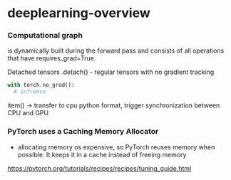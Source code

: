 # deeplearning-overview

### Computational graph 
is dynamically built during the forward pass and consists of all operations that have requires_grad=True.

Detached tensors .detach() - regular tensors with no gradient tracking
``` python
with torch.no_grad():
  # infrence 
```
item() -> transfer to cpu python format, trigger synchronization between CPU and GPU

### PyTorch uses a Caching Memory Allocator
- allocating memory os expensive, so PyTorch reuses memory when possible. It keeps it in a cache instead of freeing memory

https://pytorch.org/tutorials/recipes/recipes/tuning_guide.html

